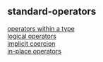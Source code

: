## standard-operators

[operators within a type](https://github.com/colevanderswands/operators-within-a-type)  
[logical operators](https://github.com/colevanderswands/logical-operators)  
[implicit coercion](https://github.com/colevanderswands/implicit-coercion)  
[in-place operators](https://github.com/colevanderswands/in-place-operators)  
